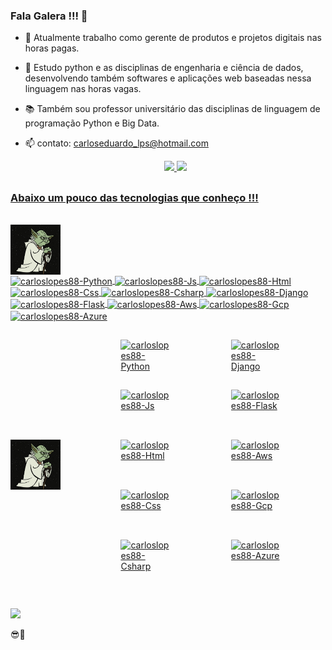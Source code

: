 ### Fala Galera !!! 👋
  
- 🔭 Atualmente trabalho como gerente de produtos e projetos digitais nas horas pagas.
  
- 🌱 Estudo python e as disciplinas de engenharia e ciência de dados, desenvolvendo também softwares e aplicações web baseadas nessa linguagem nas horas vagas.
  
- 📚 Também sou professor universitário das disciplinas de linguagem de programação Python e Big Data.
  
- 📫 contato: carloseduardo_lps@hotmail.com
  
  <div align="center">
  <a href="https://github.com/rafaballerini">
  <img height="180em" src="https://github-readme-stats.vercel.app/api?username=carloslopes88&show_icons=true&theme=tokyonight&include_all_commits=true&count_private=true"/>
  <img height="130em" src="https://github-readme-stats.vercel.app/api/top-langs/?username=carloslopes88&layout=compact&langs_count=7&theme=tokyonight"/>
</div>
<div>
  
</div>

##

### Abaixo um pouco das tecnologias que conheço !!! 

<div style="display: inline_block"><br>
  <div>
    <img align="center" alt="carloslopes88-Yoda" height="80" width="80" src="img/yoda.jpg">
  </div>
  <div>
  <img align="center" alt="carloslopes88-Python" height="80" width="80" src="https://skillicons.dev/icons?i=python">
  <img align="center" alt="carloslopes88-Js" height="80" width="80" src="https://skillicons.dev/icons?i=js">
  <img align="center" alt="carloslopes88-Html" height="80" width="80" src="https://skillicons.dev/icons?i=html">
  <img align="center" alt="carloslopes88-Css" height="80" width="80" src="https://skillicons.dev/icons?i=css">
  <img align="center" alt="carloslopes88-Csharp" height="80" width="80" src="https://skillicons.dev/icons?i=cs">
  <img align="center" alt="carloslopes88-Django" height="80" width="80" src="https://skillicons.dev/icons?i=django">
  <img align="center" alt="carloslopes88-Flask" height="80" width="80" src="https://skillicons.dev/icons?i=flask">
  <img align="center" alt="carloslopes88-Aws" height="80" width="80" src="https://skillicons.dev/icons?i=aws">
  <img align="center" alt="carloslopes88-Gcp" height="80" width="80" src="https://skillicons.dev/icons?i=gcp">
  <img align="center" alt="carloslopes88-Azure" height="80" width="80" src="https://skillicons.dev/icons?i=azure">
  </div>
</div>

##

<div style="display: flex; align-items: center; justify-content: space-between; flex-wrap: wrap;">
    <div style="flex-basis: 30%;">
        <img align="center" alt="carloslopes88-Yoda" height="80" width="80" src="img/yoda.jpg">
    </div>
    <div style="flex-basis: 30%; display: flex; flex-wrap: wrap;">
        <img align="center" alt="carloslopes88-Python" height="80" width="80" src="https://skillicons.dev/icons?i=python">
        <img align="center" alt="carloslopes88-Js" height="80" width="80" src="https://skillicons.dev/icons?i=js">
        <img align="center" alt="carloslopes88-Html" height="80" width="80" src="https://skillicons.dev/icons?i=html">
        <img align="center" alt="carloslopes88-Css" height="80" width="80" src="https://skillicons.dev/icons?i=css">
        <img align="center" alt="carloslopes88-Csharp" height="80" width="80" src="https://skillicons.dev/icons?i=cs">
    </div>
    <div style="flex-basis: 30%; display: flex; flex-wrap: wrap;">
        <img align="center" alt="carloslopes88-Django" height="80" width="80" src="https://skillicons.dev/icons?i=django">
        <img align="center" alt="carloslopes88-Flask" height="80" width="80" src="https://skillicons.dev/icons?i=flask">
        <img align="center" alt="carloslopes88-Aws" height="80" width="80" src="https://skillicons.dev/icons?i=aws">
        <img align="center" alt="carloslopes88-Gcp" height="80" width="80" src="https://skillicons.dev/icons?i=gcp">
        <img align="center" alt="carloslopes88-Azure" height="80" width="80" src="https://skillicons.dev/icons?i=azure">
    </div>
</div>

##
 
<div>
  <a href="https://www.linkedin.com/in/carlos-eduardo-lopes-planejamento-empresarial/" target="_blank"><img src="https://img.shields.io/badge/-LinkedIn-%230077B5?style=for-the-badge&logo=linkedin&logoColor=white" target="_blank"></a>
</div>  

😎🤙
